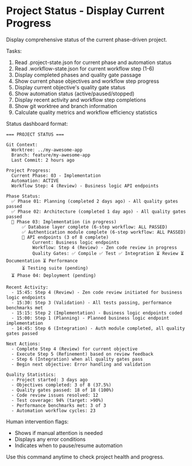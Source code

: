 # Project Status - Display Current Progress

Display comprehensive status of the current phase-driven project.

Tasks:
1. Read .project-state.json for current phase and automation status
2. Read .workflow-state.json for current workflow step (1-6)
3. Display completed phases and quality gate passage
4. Show current phase objectives and workflow step progress
5. Display current objective's quality gate status
6. Show automation status (active/paused/stopped)
7. Display recent activity and workflow step completions
8. Show git worktree and branch information
9. Calculate quality metrics and workflow efficiency statistics

Status dashboard format:
```
=== PROJECT STATUS ===

Git Context:
  Worktree: ../my-awesome-app
  Branch: feature/my-awesome-app
  Last Commit: 2 hours ago
  
Project Progress:
  Current Phase: 03 - Implementation
  Automation: ACTIVE
  Workflow Step: 4 (Review) - Business logic API endpoints
  
Phase Status:
  ✅ Phase 01: Planning (completed 2 days ago) - All quality gates passed
  ✅ Phase 02: Architecture (completed 1 day ago) - All quality gates passed
  🔄 Phase 03: Implementation (in progress)
      ✅ Database layer complete (6-step workflow: ALL PASSED)
      ✅ Authentication module complete (6-step workflow: ALL PASSED)
      🔄 API endpoints (3 of 8 complete)
          Current: Business logic endpoints
          Workflow: Step 4 (Review) - Zen code review in progress
          Quality Gates: ✅ Compile ✅ Test ✅ Integration ⏳ Review ⏳ Documentation ⏳ Performance
      ⏳ Testing suite (pending)
  ⏳ Phase 04: Deployment (pending)
  
Recent Activity:
  - 15:45: Step 4 (Review) - Zen code review initiated for business logic endpoints
  - 15:30: Step 3 (Validation) - All tests passing, performance benchmarks met
  - 15:15: Step 2 (Implementation) - Business logic endpoints coded
  - 15:00: Step 1 (Planning) - Planned business logic endpoint implementation
  - 14:45: Step 6 (Integration) - Auth module completed, all quality gates passed

Next Actions:
  - Complete Step 4 (Review) for current objective
  - Execute Step 5 (Refinement) based on review feedback
  - Step 6 (Integration) when all quality gates pass
  - Begin next objective: Error handling and validation
  
Quality Statistics:
  - Project started: 3 days ago
  - Objectives completed: 3 of 8 (37.5%)
  - Quality gates passed: 18 of 18 (100%)
  - Code review issues resolved: 12
  - Test coverage: 94% (target: >90%)
  - Performance benchmarks met: 3 of 3
  - Automation workflow cycles: 23
```

Human intervention flags:
- Shows if manual attention is needed
- Displays any error conditions
- Indicates when to pause/resume automation

Use this command anytime to check project health and progress.
